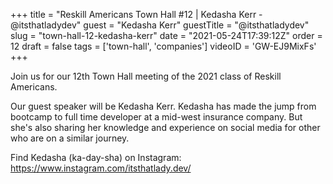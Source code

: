 +++
title = "Reskill Americans Town Hall #12 |  Kedasha Kerr - @itsthatladydev"
guest = "Kedasha Kerr"
guestTitle = "@itsthatladydev"
slug = "town-hall-12-kedasha-kerr"
date = "2021-05-24T17:39:12Z"
order = 12
draft = false
tags = ['town-hall', 'companies']
videoID = 'GW-EJ9MixFs'
+++

Join us for our 12th Town Hall meeting of the 2021 class of Reskill Americans.

Our guest speaker will be Kedasha Kerr.  Kedasha has made the jump from bootcamp to full time developer at a mid-west insurance company.  But she's also sharing her knowledge and experience on social media for other who are on a similar journey.

Find Kedasha (ka-day-sha) on Instagram:  https://www.instagram.com/itsthatlady.dev/
